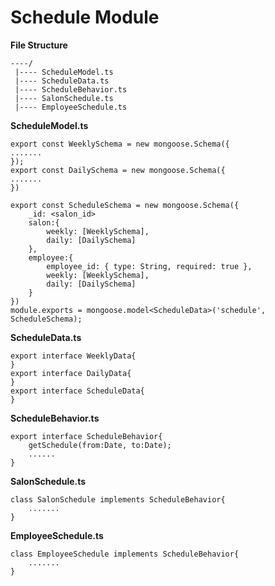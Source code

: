 Schedule Module
=================
**File Structure**
```
----/
 |---- ScheduleModel.ts
 |---- ScheduleData.ts
 |---- ScheduleBehavior.ts
 |---- SalonSchedule.ts
 |---- EmployeeSchedule.ts
```
 
**ScheduleModel.ts**
```
export const WeeklySchema = new mongoose.Schema({
.......
});
export const DailySchema = new mongoose.Schema({
.......
})

export const ScheduleSchema = new mongoose.Schema({
	_id: <salon_id>
	salon:{
		weekly: [WeeklySchema],
		daily: [DailySchema]
	},
	employee:{
		employee_id: { type: String, required: true },
		weekly: [WeeklySchema],
		daily: [DailySchema]
	}
})
module.exports = mongoose.model<ScheduleData>('schedule', ScheduleSchema);
```
**ScheduleData.ts**
```
export interface WeeklyData{
}
export interface DailyData{
}
export interface ScheduleData{
}
```
**ScheduleBehavior.ts**
```
export interface ScheduleBehavior{
	getSchedule(from:Date, to:Date);
	......
}
```
**SalonSchedule.ts**
```
class SalonSchedule implements ScheduleBehavior{
	.......
}
```
**EmployeeSchedule.ts**
```
class EmployeeSchedule implements ScheduleBehavior{
	.......
}
```
